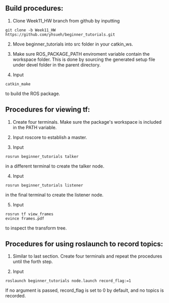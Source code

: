 ## Build procedures:
1. Clone Week11_HW branch from github by inputting
```
git clone -b Week11_HW https://github.com/yhsueh/beginner_tutorials.git
```

2. Move beginner_tutorials into src folder in your catkin_ws.

2. Make sure ROS_PACKAGE_PATH enviroment variable contain the workspace folder. This is done by sourcing the generated setup file under devel folder in the parent directory.

3. Input 
```
catkin_make
```
to build the ROS package.

## Procedures for viewing tf:
1. Create four terminals. Make sure the package's workspace is included in the PATH variable.

2. Input roscore to establish a master.

3. Input 
```
rosrun beginner_tutorials talker
```
in a different terminal to create the talker node.

4. Input 
```
rosrun beginner_tutorials listener
```
in the final terminal to create the listener node.

5. Input
```
rosrun tf view_frames
evince frames.pdf
```
to inspect the transform tree.

## Procedures for using roslaunch to record topics:
1. Similar to last section. Create four terminals and repeat the procedures until the forth step.

2. Input
```
roslaunch beginner_tutorials node.launch record_flag:=1
```
If no argument is passed, record_flag is set to 0 by default, and no topics is recorded.


